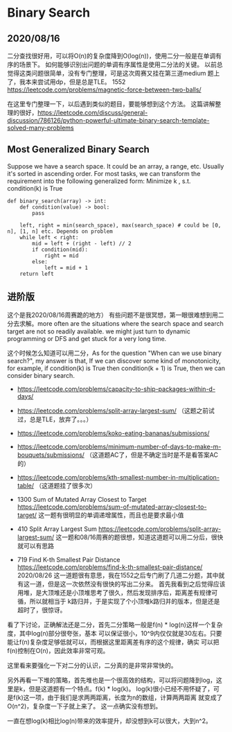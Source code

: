 # Binary Search


## 2020/08/16
二分查找很好用，可以将O(n)的复杂度降到O(log(n))，使用二分一般是在单调有序的场景下。
如何能够识别出问题的单调有序属性是使用二分法的关键。 以前总觉得这类问题很简单，没有专门整理，可是这次周赛又挂在第三道medium
题上了，我本来尝试用dp，但是总是TLE。 
1552 https://leetcode.com/problems/magnetic-force-between-two-balls/

在这里专门整理一下，以后遇到类似的题目，要能够想到这个方法。
这篇讲解整理的很好，https://leetcode.com/discuss/general-discussion/786126/python-powerful-ultimate-binary-search-template-solved-many-problems


## Most Generalized Binary Search
Suppose we have a search space. It could be an array, a range, etc. Usually it's sorted in ascending order. For most tasks, we can transform the requirement into the following generalized form:
Minimize k , s.t. condition(k) is True

```
def binary_search(array) -> int:
    def condition(value) -> bool:
        pass

    left, right = min(search_space), max(search_space) # could be [0, n], [1, n] etc. Depends on problem
    while left < right:
        mid = left + (right - left) // 2
        if condition(mid):
            right = mid
        else:
            left = mid + 1
    return left
```

## 进阶版
这个是我2020/08/16周赛跪的地方）
有些问题不是很冥想，第一眼很难想到用二分去求解。more often are the situations where the search space and search target are not so readily available. we might just turn to dynamic programming or DFS and get stuck for a very long time.

这个时候怎么知道可以用二分，As for the question "When can we use binary search?", my answer is that, If we can discover some kind of monotonicity, for example, if condition(k) is True then condition(k + 1) is True, then we can consider binary search.

- https://leetcode.com/problems/capacity-to-ship-packages-within-d-days/
- https://leetcode.com/problems/split-array-largest-sum/ （这题之前试过，总是TLE，放弃了。。。）
- https://leetcode.com/problems/koko-eating-bananas/submissions/
- https://leetcode.com/problems/minimum-number-of-days-to-make-m-bouquets/submissions/ （这道题AC了，但是不确定当时是不是看答案AC的）
- https://leetcode.com/problems/kth-smallest-number-in-multiplication-table/ （这道题挂了很多次）


- 1300 Sum of Mutated Array Closest to Target https://leetcode.com/problems/sum-of-mutated-array-closest-to-target/
这一题有很明显的单调递增属性，而且也是要求最小值
- 410 Split Array Largest Sum https://leetcode.com/problems/split-array-largest-sum/ 
这一题和08/16周赛的题很想，知道这道题可以用二分后，很快就可以有思路


- 719 Find K-th Smallest Pair Distance https://leetcode.com/problems/find-k-th-smallest-pair-distance/
2020/08/26
这一道题很有意思，我在1552之后专门刷了几道二分题，其中就有这一道，但是这一次依然没有很快的写出二分来。
首先我看到之后觉得应该用堆，是大顶堆还是小顶堆思考了很久，然后发现排序后，距离差有规律可循，所以就相当于
k路归并，于是实现了个小顶堆k路归并的版本，但是还是超时了，很惊讶。

看了下讨论，正确解法还是二分，首先二分策略一般是f(n) * log(n)这样一个复杂度，其中log(n)部分很夸张，基本
可以保证很小，10^9内仅仅就是30左右。只要能让f(n)复杂度足够低就可以，而根据这里距离差有序的这个规律，确实
可以把f(n)控制在O(n)，因此效率非常可观。

这里看来要强化一下对二分的认识，二分真的是非常非常快的。

另外再看一下堆的策略，首先堆也是一个很高效的结构，可以将问题降到log，这里是k，但是这道题有一个特点。f(k) * log(k)。 log(k)很小已经不用怀疑了，可是f(k)这一项，由于我们是求两两距离，长度为n的数组，计算两两距离
就变成了O(n^2)，复杂度一下子就上来了。 这一点确实没有想到。

一直在想log(k)相比log(n)带来的效率提升，却没想到k可以很大，大到n^2。
